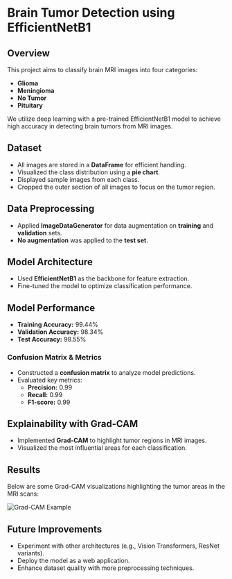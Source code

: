 # Brain Tumor Detection using EfficientNetB1

## Overview
This project aims to classify brain MRI images into four categories:
- **Glioma**
- **Meningioma**
- **No Tumor**
- **Pituitary**

We utilize deep learning with a pre-trained EfficientNetB1 model to achieve high accuracy in detecting brain tumors from MRI images.

## Dataset
- All images are stored in a **DataFrame** for efficient handling.
- Visualized the class distribution using a **pie chart**.
- Displayed sample images from each class.
- Cropped the outer section of all images to focus on the tumor region.

## Data Preprocessing
- Applied **ImageDataGenerator** for data augmentation on **training** and **validation** sets.
- **No augmentation** was applied to the **test set**.

## Model Architecture
- Used **EfficientNetB1** as the backbone for feature extraction.
- Fine-tuned the model to optimize classification performance.

## Model Performance
- **Training Accuracy:** 99.44%
- **Validation Accuracy:** 98.34%
- **Test Accuracy:** 98.55%

### Confusion Matrix & Metrics
- Constructed a **confusion matrix** to analyze model predictions.
- Evaluated key metrics:
  - **Precision:** 0.99
  - **Recall:** 0.99
  - **F1-score:** 0.99

## Explainability with Grad-CAM
- Implemented **Grad-CAM** to highlight tumor regions in MRI images.
- Visualized the most influential areas for each classification.

## Results
Below are some Grad-CAM visualizations highlighting the tumor areas in the MRI scans:

![Grad-CAM Example](/GradCAM/image1)

## Future Improvements
- Experiment with other architectures (e.g., Vision Transformers, ResNet variants).
- Deploy the model as a web application.
- Enhance dataset quality with more preprocessing techniques.
